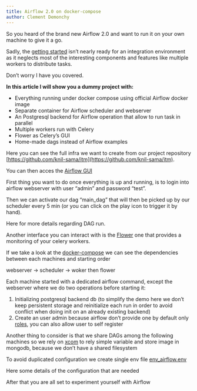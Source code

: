 ```yaml
---
title: Airflow 2.0 on docker-compose
author: Clement Demonchy
---
```

So you heard of the brand new Airflow 2.0 and want to run it on your own machine to give it a go.

Sadly, the [getting started](http://airflow.apache.org/docs/apache-airflow/stable/start.html) isn’t nearly ready for an integration environment as it neglects most of the interesting components and features like multiple workers to distribute tasks.

Don’t worry I have you covered.
<!--truncate-->

**In this article I will show you a dummy project with:**

*   Everything running under docker compose using official Airflow docker image
*   Separate container for Airflow scheduler and webserver
*   An Postgresql backend for Airflow operation that allow to run task in parallel
*   Multiple workers run with Celery
*   Flower as Celery’s GUI
*   Home-made dags instead of Airflow examples

Here you can see the full infra we want to create from our project repository [https://github.com/knil-sama/itm](https://github.com/knil-sama/itm).

You can then acces the [Airflow GUI](http://0.0.0.0:8080)

First thing you want to do once everything is up and running, is to login into airflow webserver with user “admin” and password “test”.

Then we can activate our dag “main\_dag” that will then be picked up by our scheduler every 5 min (or you can click on the play icon to trigger it by hand).

Here for more details regarding DAG run.

Another interface you can interact with is the [Flower](http://0.0.0.0:5555) one that provides a monitoring of your celery workers.

If we take a look at the [docker-compose](https://github.com/knil-sama/itm/blob/main/docker-compose.yml) we can see the dependencies between each machines and starting order

webserver -> scheduler -> woker then flower

Each machine started with a dedicated airflow command, except the webserver where we do two operations before starting it:

1.  Initializing postgresql backend db (to simplify the demo here we don’t keep persistent storage and reinitialize each run in order to avoid conflict when doing init on an already existing backend)
2.  Create an user admin because airflow don’t provide one by default only [roles](https://airflow.apache.org/docs/apache-airflow/stable/security/access-control.html), you can also allow user to self register

Another thing to consider is that we share DAGs among the following machines so we rely on [xcom](https://airflow.apache.org/docs/apache-airflow/stable/concepts.html?highlight=xcom) to rely simple variable and store image in mongodb, because we don’t have a shared filesystem

To avoid duplicated configuration we create single env file [env\_airflow.env](https://github.com/knil-sama/itm/blob/main/env_airflow.env)

Here some details of the configuration that are needed

After that you are all set to experiment yourself with Airflow
